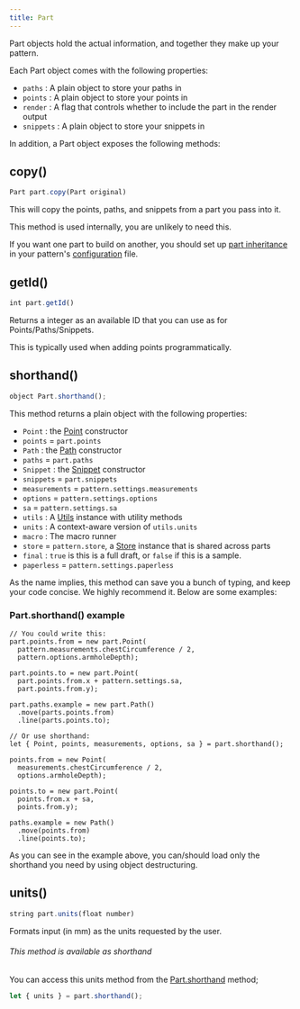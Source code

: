 ```yaml
---
title: Part
---
```


Part objects hold the actual information, and together they make up your pattern.

Each Part object comes with the following properties:

 - `paths` : A plain object to store your paths in
 - `points` : A plain object to store your points in
 - `render` : A flag that controls whether to include the part in the render output
 - `snippets` : A plain object to store your snippets in

In addition, a Part object exposes the following methods:

## copy()

```js
Part part.copy(Part original)
```

This will copy the points, paths, and snippets from a part you pass into it.

<Note>

This method is used internally, you are unlikely to need this.

If you want one part to build on another, you should set 
up [part inheritance](/advanced/inject)  in your pattern's [configuration](../config) file.

</Note>


## getId()

```js
int part.getId()
```
Returns a integer as an available ID that you can use as for Points/Paths/Snippets.

This is typically used when adding points programmatically.


## shorthand()

```js
object Part.shorthand();
```

This method returns a plain object with the following properties:

  - `Point` : the [Point](/api/point) constructor
  - `points` = `part.points`
  - `Path` : the [Path](/api/path) constructor
  - `paths` = `part.paths`
  - `Snippet` : the [Snippet](/api/snippet) constructor
  - `snippets` = `part.snippets`
  - `measurements` = `pattern.settings.measurements`
  - `options` = `pattern.settings.options`
  - `sa` = `pattern.settings.sa`
  - `utils` : A [Utils](/api/utils) instance with utility methods
  - `units` : A context-aware version of `utils.units`
  - `macro` : The macro runner
  - `store` = `pattern.store`, a [Store](/api/store) instance that is shared across parts
  - `final` : `true` is this is a full draft, or `false` if this is a sample.
  - `paperless` = `pattern.settings.paperless`

As the name implies, this method can save you a bunch of typing, and keep your
code concise. We highly recommend it. Below are some examples:

### Part.shorthand() example

```js{16}
// You could write this:
part.points.from = new part.Point(
  pattern.measurements.chestCircumference / 2, 
  pattern.options.armholeDepth);

part.points.to = new part.Point(
  part.points.from.x + pattern.settings.sa, 
  part.points.from.y);

part.paths.example = new part.Path()
  .move(parts.points.from)
  .line(parts.points.to);

// Or use shorthand:
let { Point, points, measurements, options, sa } = part.shorthand();

points.from = new Point(
  measurements.chestCircumference / 2, 
  options.armholeDepth);

points.to = new part.Point(
  points.from.x + sa, 
  points.from.y);

paths.example = new Path()
  .move(points.from)
  .line(points.to);
```

<Tip>

As you can see in the example above, you can/should load only 
the shorthand you need by using object destructuring.

</Tip>


## units()

```js
string part.units(float number)
```

Formats input (in mm) as the units requested by the user.

<Tip>

###### This method is available as shorthand

You can access this units method from the [Part.shorthand](#shorthand) method;

```js
let { units } = part.shorthand();
```

</Tip>


